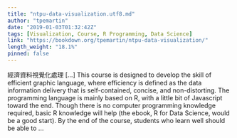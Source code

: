 ```yaml
---
title: "ntpu-data-visualization.utf8.md"
author: "tpemartin"
date: "2019-01-03T01:32:42Z"
tags: [Visualization, Course, R Programming, Data Science]
link: "https://bookdown.org/tpemartin/ntpu-data-visualization/"
length_weight: "18.1%"
pinned: false
---
```


經濟資料視覺化處理 [...] This course is designed to develop the skill of efficient graphic language, where efficiency is defined as the data information delivery that is self-contained, concise, and non-distorting. The programming language is mainly based on R, with a little bit of Javascript toward the end. Though there is no computer programming knowledge required, basic R knowledge will help (the ebook, R for Data Science, would be a good start). By the end of the course, students who learn well should be able to ...
